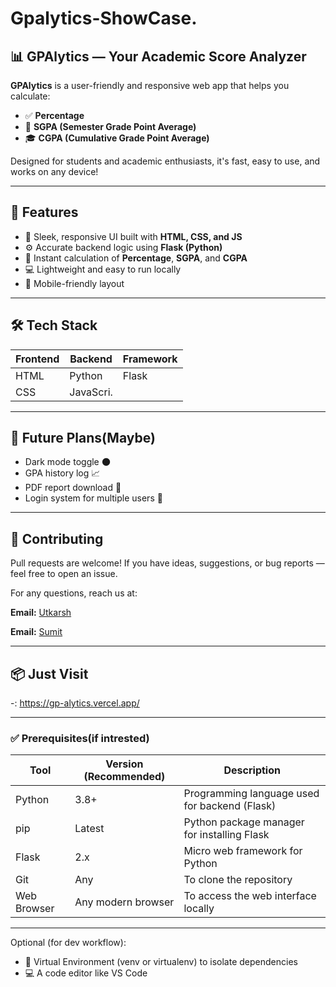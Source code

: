 # Gpalytics-ShowCase.

## 📊 GPAlytics — Your Academic Score Analyzer

**GPAlytics** is a user-friendly and responsive web app that helps you calculate:
- ✅ **Percentage**
- 📘 **SGPA (Semester Grade Point Average)**
- 🎓 **CGPA (Cumulative Grade Point Average)**

Designed for students and academic enthusiasts, it's fast, easy to use, and works on any device!

---

## 🌟 Features

- 🎨 Sleek, responsive UI built with **HTML, CSS, and JS**
- ⚙️ Accurate backend logic using **Flask (Python)**
- 🔢 Instant calculation of **Percentage**, **SGPA**, and **CGPA**
- 💻 Lightweight and easy to run locally
- 📱 Mobile-friendly layout

---

## 🛠️ Tech Stack

| Frontend | Backend  | Framework  |
|----------|----------|------------|
| HTML     | Python   | Flask      |
| CSS      |JavaScri. |            |


---

## 🚀 Future Plans(Maybe)

- Dark mode toggle 🌑
- GPA history log 📈
- PDF report download 🧾
- Login system for multiple users 🔐
  
---

## 🤝 Contributing

Pull requests are welcome!
If you have ideas, suggestions, or bug reports — feel free to open an issue.

For any questions, reach us at:

<p>
  <strong>Email:</strong> <a href="mailto:utkarshkumar.cs18@gmail.com"> Utkarsh </a>
</p>
<p>
<strong>Email:</strong> <a href="mailto:sumitdkv@gmail.com"> Sumit </a>
</p>

---

## 📦 Just Visit
  
   -: https://gp-alytics.vercel.app/

---

### ✅ Prerequisites(if intrested)

| Tool           | Version (Recommended) | Description                                      |
|----------------|-----------------------|--------------------------------------------------|
| Python         | 3.8+                  | Programming language used for backend (Flask)    |
| pip            | Latest                | Python package manager for installing Flask      |
| Flask          | 2.x                   | Micro web framework for Python                   |
| Git            | Any                   | To clone the repository                          |
| Web Browser    | Any modern browser    | To access the web interface locally              |

---

Optional (for dev workflow):
- 🔄 Virtual Environment (venv or virtualenv) to isolate dependencies
- 💻 A code editor like VS Code
